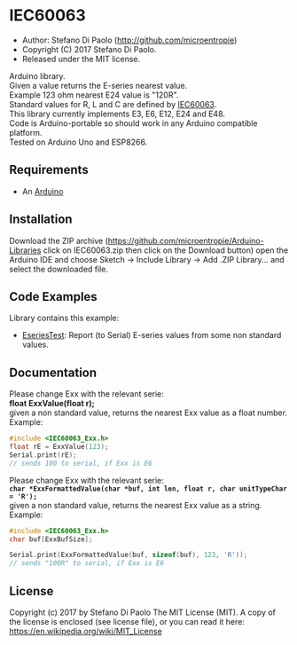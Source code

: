 IEC60063
========

* Author: Stefano Di Paolo (<http://github.com/microentropie>)
* Copyright (C) 2017 Stefano Di Paolo.
* Released under the MIT license.

Arduino library.<br>
Given a value returns the E-series nearest value.<br>
Example 123 ohm nearest E24 value is "120R".<br>
Standard values for R, L and C are defined by [IEC60063](https://en.wikipedia.org/wiki/E-series_of_preferred_numbers).<br>
This library currently implements E3, E6, E12, E24 and E48.<br>
Code is Arduino-portable so should work in any Arduino compatible platform.<br>
Tested on Arduino Uno and ESP8266.

Requirements
------------
* An [Arduino](http://arduino.cc/)

Installation
------------
Download the ZIP archive (<https://github.com/microentropie/Arduino-Libraries> click on IEC60063.zip then click on the Download button)
open the Arduino IDE and choose Sketch -> Include Library -> Add .ZIP Library... and select the downloaded file.

Code Examples
-------------
Library contains this example:
* [EseriesTest](./examples/EseriesTest/EseriesTest.ino):
  Report (to Serial) E-series values from some non standard values.

Documentation
-------------
Please change Exx with the relevant serie:<br>
**float ExxValue(float r);**<br>
given a non standard value, returns the nearest Exx value as a float number.<br>
Example:<br>
```C++
#include <IEC60063_Exx.h>
float rE = ExxValue(123);
Serial.print(rE); 
// sends 100 to serial, if Exx is E6
```


Please change Exx with the relevant serie:<br>
**`char *ExxFormattedValue(char *buf, int len, float r, char unitTypeChar = 'R');`**<br>
given a non standard value, returns the nearest Exx value as a string.<br>
Example:<br>
```C++
#include <IEC60063_Exx.h>
char buf[ExxBufSize];

Serial.print(ExxFormattedValue(buf, sizeof(buf), 123, 'R')); 
// sends "100R" to serial, if Exx is E6
```


License
-------
Copyright (c) 2017 by Stefano Di Paolo
The MIT License (MIT).
A copy of the license is enclosed (see license file), or you can read it here:
<https://en.wikipedia.org/wiki/MIT_License>
